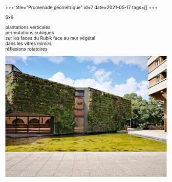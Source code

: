 +++
title="Promenade géométrique"
id=7
date=2021-05-17
tags=[]
+++

6x6

<!-- more -->

plantations verticales  
permutations cubiques  
sur les faces du Rubik
face au mur végétal  
dans les vitres miroirs  
réflexions rotatoires

![esplanade Charles de Gaulle](meditationsCubiques.jpg)
